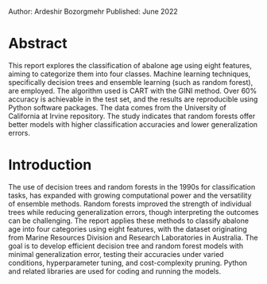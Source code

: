 Author: Ardeshir Bozorgmehr
Published: June 2022

# Abstract 
This report explores the classification of abalone age using eight features, aiming to categorize them into four classes. Machine learning techniques, specifically decision trees and ensemble learning (such as random forest), are employed. The algorithm used is CART with the GINI method. Over 60% accuracy is achievable in the test set, and the results are reproducible using Python software packages. The data comes from the University of California at Irvine repository. The study indicates that random forests offer better models with higher classification accuracies and lower generalization errors.

# Introduction
The use of decision trees and random forests in the 1990s for classification tasks, has expanded with growing computational power and the versatility of ensemble methods. 
Random forests improved the strength of individual trees while reducing generalization errors, though interpreting the outcomes can be challenging. 
The report applies these methods to classify abalone age into four categories using eight features, with the dataset originating from Marine Resources Division and Research Laboratories in Australia. The goal is to develop efficient decision tree and random forest models with minimal generalization error, testing their accuracies under varied conditions, hyperparameter tuning, and cost-complexity pruning. Python and related libraries are used for coding and running the models.
